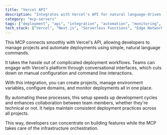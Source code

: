 ```yaml
---
title: "Vercel API"
description: "Integrates with Vercel's API for natural language-driven project management and deployment automation to streamline development workflows."
category: "mcp-servers"
tags: ["deployment", "api", "integration", "automation", "monitoring", "natural language processing", "conversational interfaces"]
tech_stack: ["Vercel", "Next.js", "Serverless Functions", "Edge Network", "Frontend Deployment", "API Integration"]
---
```


This MCP connects smoothly with Vercel's API, allowing developers to manage projects and automate deployments using simple, natural language commands. 

It takes the hassle out of complicated deployment workflows. Teams can engage with Vercel's platform through conversational interfaces, which cuts down on manual configuration and command line interactions.

With this integration, you can create projects, manage environment variables, configure domains, and monitor deployments all in one place.

By automating these processes, this setup speeds up development cycles and enhances collaboration between team members, whether they're technical or not. It helps maintain consistent deployment practices across all projects.

This way, developers can concentrate on building features while the MCP takes care of the infrastructure orchestration.